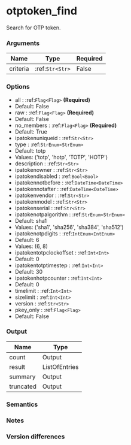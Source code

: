 [//]: # (THE CONTENT BELOW IS GENERATED. DO NOT EDIT.)
# otptoken_find
Search for OTP token.

### Arguments
|Name|Type|Required
|-|-|-
|criteria|:ref:`Str<Str>`|False

### Options
* all : :ref:`Flag<Flag>` **(Required)**
 * Default: False
* raw : :ref:`Flag<Flag>` **(Required)**
 * Default: False
* no_members : :ref:`Flag<Flag>` **(Required)**
 * Default: True
* ipatokenuniqueid : :ref:`Str<Str>`
* type : :ref:`StrEnum<StrEnum>`
 * Default: totp
 * Values: ('totp', 'hotp', 'TOTP', 'HOTP')
* description : :ref:`Str<Str>`
* ipatokenowner : :ref:`Str<Str>`
* ipatokendisabled : :ref:`Bool<Bool>`
* ipatokennotbefore : :ref:`DateTime<DateTime>`
* ipatokennotafter : :ref:`DateTime<DateTime>`
* ipatokenvendor : :ref:`Str<Str>`
* ipatokenmodel : :ref:`Str<Str>`
* ipatokenserial : :ref:`Str<Str>`
* ipatokenotpalgorithm : :ref:`StrEnum<StrEnum>`
 * Default: sha1
 * Values: ('sha1', 'sha256', 'sha384', 'sha512')
* ipatokenotpdigits : :ref:`IntEnum<IntEnum>`
 * Default: 6
 * Values: (6, 8)
* ipatokentotpclockoffset : :ref:`Int<Int>`
 * Default: 0
* ipatokentotptimestep : :ref:`Int<Int>`
 * Default: 30
* ipatokenhotpcounter : :ref:`Int<Int>`
 * Default: 0
* timelimit : :ref:`Int<Int>`
* sizelimit : :ref:`Int<Int>`
* version : :ref:`Str<Str>`
* pkey_only : :ref:`Flag<Flag>`
 * Default: False

### Output
|Name|Type
|-|-
|count|Output
|result|ListOfEntries
|summary|Output
|truncated|Output

[//]: # (ADD YOUR NOTES BELOW. THESE WILL BE PICKED EVERY TIME THE DOCS ARE REGENERATED. //end)
### Semantics

### Notes

### Version differences